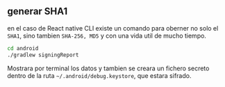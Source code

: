 ## generar SHA1

en el caso de React native CLI existe un comando para oberner no solo el `SHA1`, sino tambien `SHA-256, MD5` y con una vida util de mucho tiempo.

```bash
cd android
./gradlew signingReport
```

Mostrara por terminal los datos y tambien se creara un fichero secreto dentro de la ruta `~/.android/debug.keystore`, que estara sifrado.
